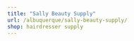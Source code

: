 ```yaml
---
title: "Sally Beauty Supply"
url: /albuquerque/sally-beauty-supply/
shop: hairdresser supply
---
```

